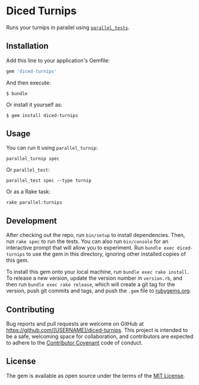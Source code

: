 # Diced Turnips

Runs your turnips in parallel using [`parallel_tests`][parallel-tests].

## Installation

Add this line to your application's Gemfile:

```ruby
gem 'diced-turnips'
```

And then execute:

    $ bundle

Or install it yourself as:

    $ gem install diced-turnips

## Usage

You can run it using `parallel_turnip`:

```
parallel_turnip spec
```

Or `parallel_test`:


```
parallel_test spec --type turnip
```

Or as a Rake task:

```
rake parallel:turnips
```

## Development

After checking out the repo, run `bin/setup` to install dependencies. Then,
run `rake spec` to run the tests. You can also run `bin/console` for an
interactive prompt that will allow you to experiment. Run
`bundle exec diced-turnips` to use the gem in this directory, ignoring other
installed copies of this gem.

To install this gem onto your local machine, run `bundle exec rake install`.
To release a new version, update the version number in `version.rb`, and then
run `bundle exec rake release`, which will create a git tag for the version,
push git commits and tags, and push the `.gem` file to
[rubygems.org](rubygems).

## Contributing

Bug reports and pull requests are welcome on GitHub at
https://github.com/[USERNAME]/diced-turnips. This project is intended to be a
safe, welcoming space for collaboration, and contributors are expected to
adhere to the [Contributor Covenant][covenant] code of conduct.

## License

The gem is available as open source under the terms of the [MIT License][license].

[parallel-tests]: https://github.com/grosser/parallel_tests
[rubygems]:       https://rubygems.org
[covenant]:       http://contributor-covenant.org
[license]:        http://opensource.org/licenses/MIT

